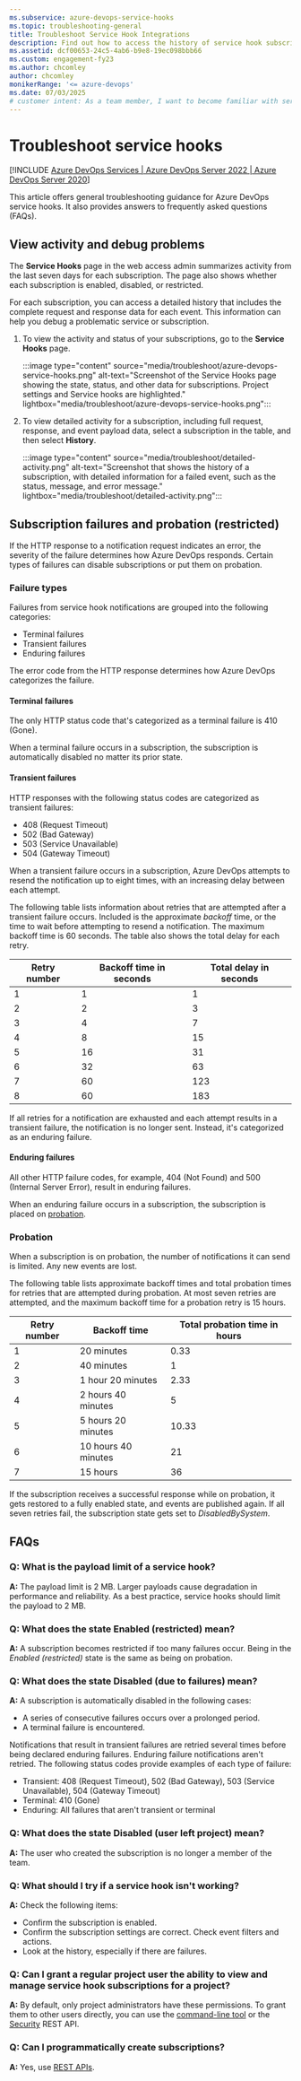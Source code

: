 ```yaml
---
ms.subservice: azure-devops-service-hooks
ms.topic: troubleshooting-general
title: Troubleshoot Service Hook Integrations
description: Find out how to access the history of service hook subscriptions in Azure DevOps. Get information about HTTP response failures that affect subscription states.
ms.assetid: dcf00653-24c5-4ab6-b9e8-19ec098bbb66
ms.custom: engagement-fy23
ms.author: chcomley
author: chcomley
monikerRange: '<= azure-devops'
ms.date: 07/03/2025
# customer intent: As a team member, I want to become familiar with service hook failure types and find out how to access the history of subscriptions so that I can troubleshoot problems with service hooks in Azure DevOps.
---
```


# Troubleshoot service hooks

[!INCLUDE [Azure DevOps Services | Azure DevOps Server 2022 | Azure DevOps Server 2020](../includes/version-gt-eq-2020.md)]

This article offers general troubleshooting guidance for Azure DevOps service hooks. It also provides answers to frequently asked questions (FAQs).

## View activity and debug problems

The **Service Hooks** page in the web access admin summarizes activity from the last seven days for each subscription. The page also shows whether each subscription is enabled, disabled, or restricted.

For each subscription, you can access a detailed history that includes the complete request and response data for each event. This information can help you debug a problematic service or subscription.

1. To view the activity and status of your subscriptions, go to the **Service Hooks** page. 

   :::image type="content" source="media/troubleshoot/azure-devops-service-hooks.png" alt-text="Screenshot of the Service Hooks page showing the state, status, and other data for subscriptions. Project settings and Service hooks are highlighted." lightbox="media/troubleshoot/azure-devops-service-hooks.png":::
   
1. To view detailed activity for a subscription, including full request, response, and event payload data, select a subscription in the table, and then select **History**.

   :::image type="content" source="media/troubleshoot/detailed-activity.png" alt-text="Screenshot that shows the history of a subscription, with detailed information for a failed event, such as the status, message, and error message." lightbox="media/troubleshoot/detailed-activity.png":::

## Subscription failures and probation (restricted)

If the HTTP response to a notification request indicates an error, the severity of the failure determines how Azure DevOps responds. Certain types of failures can disable subscriptions or put them on probation.

### Failure types

Failures from service hook notifications are grouped into the following categories:

* Terminal failures
* Transient failures
* Enduring failures

The error code from the HTTP response determines how Azure DevOps categorizes the failure.

#### Terminal failures

The only HTTP status code that's categorized as a terminal failure is 410 (Gone).

When a terminal failure occurs in a subscription, the subscription is automatically disabled no matter its prior state.

#### Transient failures

HTTP responses with the following status codes are categorized as transient failures:

* 408 (Request Timeout)
* 502 (Bad Gateway)
* 503 (Service Unavailable)
* 504 (Gateway Timeout)

When a transient failure occurs in a subscription, Azure DevOps attempts to resend the notification up to eight times, with an increasing delay between each attempt. 

The following table lists information about retries that are attempted after a transient failure occurs. Included is the approximate _backoff_ time, or the time to wait before attempting to resend a notification. The maximum backoff time is 60 seconds. The table also shows the total delay for each retry.

| Retry number | Backoff time in seconds | Total delay in seconds |
|---------|---------|---------|
| 1 | 1 | 1 |
| 2 | 2 | 3 |
| 3 | 4 | 7 |
| 4 | 8 | 15 |
| 5 | 16 | 31 |
| 6 | 32 | 63 |
| 7 | 60 | 123 |
| 8 | 60 | 183 |

If all retries for a notification are exhausted and each attempt results in a transient failure, the notification is no longer sent. Instead, it's categorized as an enduring failure.

#### Enduring failures

All other HTTP failure codes, for example, 404 (Not Found) and 500 (Internal Server Error), result in enduring failures.

When an enduring failure occurs in a subscription, the subscription is placed on [probation](#probation).

### Probation

When a subscription is on probation, the number of notifications it can send is limited. Any new events are lost.

The following table lists approximate backoff times and total probation times for retries that are attempted during probation. At most seven retries are attempted, and the maximum backoff time for a probation retry is 15 hours.

| Retry number | Backoff time | Total probation time in hours |
|---------|---------|---------|
| 1 | 20 minutes | 0.33 |
| 2 | 40 minutes | 1 |
| 3 | 1 hour 20 minutes | 2.33 |
| 4 | 2 hours 40 minutes | 5 |
| 5 | 5 hours 20 minutes | 10.33 |
| 6 | 10 hours 40 minutes | 21 |
| 7 | 15 hours | 36 |

If the subscription receives a successful response while on probation, it gets restored to a fully enabled state, and events are published again. If all seven retries fail, the subscription state gets set to _DisabledBySystem_.

## FAQs

### Q: What is the payload limit of a service hook? 

**A:** The payload limit is 2 MB. Larger payloads cause degradation in performance and reliability. As a best practice, service hooks should limit the payload to 2 MB. 

### Q: What does the state Enabled (restricted) mean? 

**A:** A subscription becomes restricted if too many failures occur. Being in the _Enabled (restricted)_ state is the same as being on probation.

### Q: What does the state Disabled (due to failures) mean?

**A:** A subscription is automatically disabled in the following cases:

* A series of consecutive failures occurs over a prolonged period.
* A terminal failure is encountered.

Notifications that result in transient failures are retried several times before being declared enduring failures. Enduring failure notifications aren't retried. The following status codes provide examples of each type of failure:

* Transient: 408 (Request Timeout), 502 (Bad Gateway), 503 (Service Unavailable), 504 (Gateway Timeout)
* Terminal: 410 (Gone)
* Enduring: All failures that aren't transient or terminal

### Q: What does the state Disabled (user left project) mean?

**A:** The user who created the subscription is no longer a member of the team.

### Q: What should I try if a service hook isn't working? 

**A:** Check the following items:

* Confirm the subscription is enabled.
* Confirm the subscription settings are correct. Check event filters and actions.
* Look at the history, especially if there are failures.

### Q: Can I grant a regular project user the ability to view and manage service hook subscriptions for a project? 

**A:** By default, only project administrators have these permissions. To grant them to other users directly, you can use the [command-line tool](../organizations/security/manage-tokens-namespaces.md) or the [Security](/rest/api/azure/devops/security/) REST API. 

### Q: Can I programmatically create subscriptions? 

**A:** Yes, use [REST APIs](create-subscription.md).
